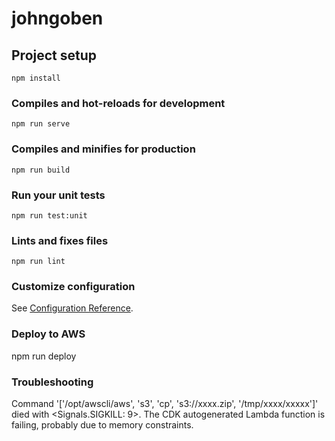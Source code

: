 # johngoben

## Project setup
```
npm install
```

### Compiles and hot-reloads for development
```
npm run serve
```

### Compiles and minifies for production
```
npm run build
```

### Run your unit tests
```
npm run test:unit
```

### Lints and fixes files
```
npm run lint
```

### Customize configuration
See [Configuration Reference](https://cli.vuejs.org/config/).


### Deploy to AWS
npm run deploy

### Troubleshooting
Command '['/opt/awscli/aws', 's3', 'cp', 's3://xxxx.zip', '/tmp/xxxx/xxxxx']' died with <Signals.SIGKILL: 9>.
The CDK autogenerated Lambda function is failing, probably due to memory constraints.